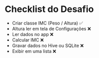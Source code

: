 # Checklist do Desafio

- Criar classe IMC (Peso / Altura)​ :white_check_mark:
- Altura ler em tela de Configurações​ :x:
- Ler dados no app​ :x:
- Calcular IMC ​:x:
- Gravar dados no Hive ou SQLite​ :x:
- Exibir em uma lista​ :x:
